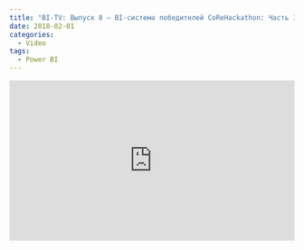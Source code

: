 ```yaml
---
title: "BI-TV: Выпуск 8 — BI-система победителей CoReHackathon: Часть 1"
date: 2018-02-01
categories:
  - Video
tags:
  - Power BI
---
```

<style>.embed-container { position: relative; padding-bottom: 56.25%; height: 0; overflow: hidden; max-width: 100%; } .embed-container iframe, .embed-container object, .embed-container embed { position: absolute; top: 0; left: 0; width: 100%; height: 100%; }</style><div class='embed-container'><iframe src='https://www.youtube.com/embed/Qk7UfPWHD3k' frameborder='0' allowfullscreen></iframe></div>
